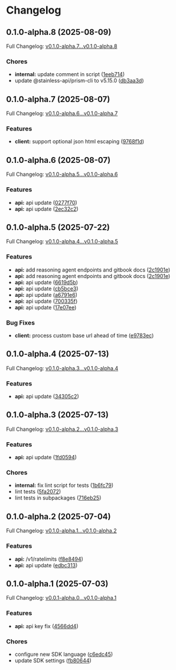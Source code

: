 # Changelog

## 0.1.0-alpha.8 (2025-08-09)

Full Changelog: [v0.1.0-alpha.7...v0.1.0-alpha.8](https://github.com/The-Swarm-Corporation/swarms-client-go/compare/v0.1.0-alpha.7...v0.1.0-alpha.8)

### Chores

* **internal:** update comment in script ([1eeb714](https://github.com/The-Swarm-Corporation/swarms-client-go/commit/1eeb71477b50b9c30f5b8ea694f8031a12d0d16f))
* update @stainless-api/prism-cli to v5.15.0 ([db3aa3d](https://github.com/The-Swarm-Corporation/swarms-client-go/commit/db3aa3d3d24e9139a64cc569441efb31a7e0adde))

## 0.1.0-alpha.7 (2025-08-07)

Full Changelog: [v0.1.0-alpha.6...v0.1.0-alpha.7](https://github.com/The-Swarm-Corporation/swarms-client-go/compare/v0.1.0-alpha.6...v0.1.0-alpha.7)

### Features

* **client:** support optional json html escaping ([9768f1d](https://github.com/The-Swarm-Corporation/swarms-client-go/commit/9768f1d70843d5e9da626aea94209ef4dc96ebd6))

## 0.1.0-alpha.6 (2025-08-07)

Full Changelog: [v0.1.0-alpha.5...v0.1.0-alpha.6](https://github.com/The-Swarm-Corporation/swarms-client-go/compare/v0.1.0-alpha.5...v0.1.0-alpha.6)

### Features

* **api:** api update ([0277f70](https://github.com/The-Swarm-Corporation/swarms-client-go/commit/0277f7020459e8702b3a30d13495086bdc31180a))
* **api:** api update ([2ec32c2](https://github.com/The-Swarm-Corporation/swarms-client-go/commit/2ec32c277d928f52998d39cf9e0a7abd1518aa6c))

## 0.1.0-alpha.5 (2025-07-22)

Full Changelog: [v0.1.0-alpha.4...v0.1.0-alpha.5](https://github.com/The-Swarm-Corporation/swarms-client-go/compare/v0.1.0-alpha.4...v0.1.0-alpha.5)

### Features

* **api:** add reasoning agent endpoints and gitbook docs ([2c1901e](https://github.com/The-Swarm-Corporation/swarms-client-go/commit/2c1901ec425d0e9bf511606357789201de9fa7d9))
* **api:** add reasoning agent endpoints and gitbook docs ([2c1901e](https://github.com/The-Swarm-Corporation/swarms-client-go/commit/2c1901ec425d0e9bf511606357789201de9fa7d9))
* **api:** api update ([6619d5b](https://github.com/The-Swarm-Corporation/swarms-client-go/commit/6619d5baf9936036f43dcdcace52fbdaa6143b47))
* **api:** api update ([cb5bce3](https://github.com/The-Swarm-Corporation/swarms-client-go/commit/cb5bce34d31afcf643e1aebbd08962fd262d8d8f))
* **api:** api update ([a6791e6](https://github.com/The-Swarm-Corporation/swarms-client-go/commit/a6791e6f0f19a7e947f5f345849ca770b2826636))
* **api:** api update ([700335f](https://github.com/The-Swarm-Corporation/swarms-client-go/commit/700335f9aacba005b6209a3f30c42eb2fc1c0109))
* **api:** api update ([17e07ee](https://github.com/The-Swarm-Corporation/swarms-client-go/commit/17e07eed3911c8133b59ef31ec95e8c8e0cd1f2d))


### Bug Fixes

* **client:** process custom base url ahead of time ([e9783ec](https://github.com/The-Swarm-Corporation/swarms-client-go/commit/e9783ec7e4d626a4a84530baa0f1ffaef4c39590))

## 0.1.0-alpha.4 (2025-07-13)

Full Changelog: [v0.1.0-alpha.3...v0.1.0-alpha.4](https://github.com/The-Swarm-Corporation/swarms-client-go/compare/v0.1.0-alpha.3...v0.1.0-alpha.4)

### Features

* **api:** api update ([34305c2](https://github.com/The-Swarm-Corporation/swarms-client-go/commit/34305c252849a8db32576c4f64ec762fb7f1291b))

## 0.1.0-alpha.3 (2025-07-13)

Full Changelog: [v0.1.0-alpha.2...v0.1.0-alpha.3](https://github.com/The-Swarm-Corporation/swarms-client-go/compare/v0.1.0-alpha.2...v0.1.0-alpha.3)

### Features

* **api:** api update ([1fd0594](https://github.com/The-Swarm-Corporation/swarms-client-go/commit/1fd05942df449475fc29a4537b69ff9aa4c87578))


### Chores

* **internal:** fix lint script for tests ([1b6fc79](https://github.com/The-Swarm-Corporation/swarms-client-go/commit/1b6fc79b968863a977598be57aeae5055b13ade7))
* lint tests ([5fa2072](https://github.com/The-Swarm-Corporation/swarms-client-go/commit/5fa207261ad9b382465bdc4dae6f421d614b5ba4))
* lint tests in subpackages ([716eb25](https://github.com/The-Swarm-Corporation/swarms-client-go/commit/716eb254021a48a14b12a2ecf942c2fe16ca7821))

## 0.1.0-alpha.2 (2025-07-04)

Full Changelog: [v0.1.0-alpha.1...v0.1.0-alpha.2](https://github.com/The-Swarm-Corporation/swarms-client-go/compare/v0.1.0-alpha.1...v0.1.0-alpha.2)

### Features

* **api:** /v1/ratelimits ([f8e8494](https://github.com/The-Swarm-Corporation/swarms-client-go/commit/f8e8494556731e453520b736c0c589d43b2ef323))
* **api:** api update ([edbc313](https://github.com/The-Swarm-Corporation/swarms-client-go/commit/edbc3131ab23e18f7482d92b000da390c3ef7f5d))

## 0.1.0-alpha.1 (2025-07-03)

Full Changelog: [v0.0.1-alpha.0...v0.1.0-alpha.1](https://github.com/The-Swarm-Corporation/swarms-client-go/compare/v0.0.1-alpha.0...v0.1.0-alpha.1)

### Features

* **api:** api key fix ([4566dd4](https://github.com/The-Swarm-Corporation/swarms-client-go/commit/4566dd48915c822fcd492a4090e2f33e06025c01))


### Chores

* configure new SDK language ([c6edc45](https://github.com/The-Swarm-Corporation/swarms-client-go/commit/c6edc456282fd94f85f66144e92281a23ef1cffc))
* update SDK settings ([fb80644](https://github.com/The-Swarm-Corporation/swarms-client-go/commit/fb80644d4c243bd7313f5b862d5159eb39aa5eed))

